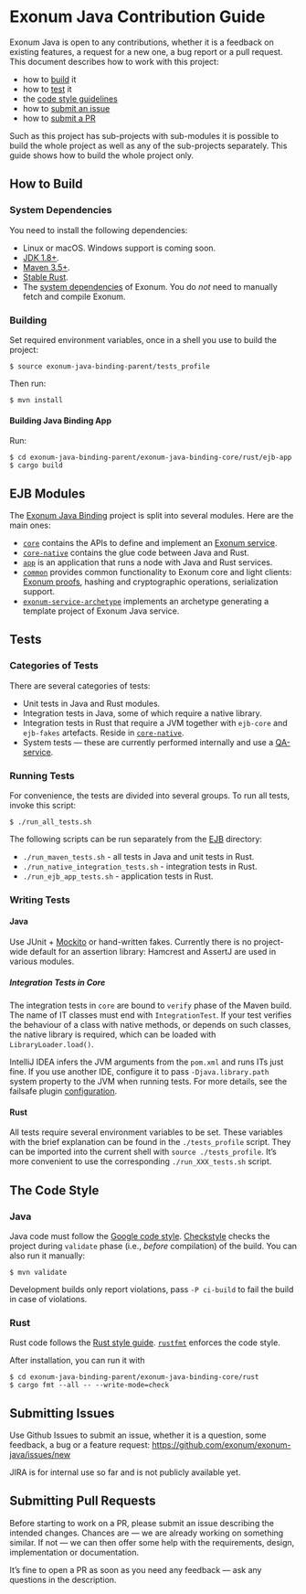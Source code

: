 # Exonum Java Contribution Guide

Exonum Java is open to any contributions, whether 
it is a feedback on existing features, a request for a new one, a bug report
or a pull request. This document describes how to work with this project: 
  * how to [build](#how-to-build) it
  * how to [test](#tests) it
  * the [code style guidelines](#the-code-style)
  * how to [submit an issue](#submitting-issues)
  * how to [submit a PR](#submitting-pull-requests)

Such as this project has sub-projects with sub-modules it is possible
to build the whole project as well as any of the sub-projects separately.
This guide shows how to build the whole project only. 

## How to Build
### System Dependencies
You need to install the following dependencies:
  * Linux or macOS. Windows support is coming soon. <!-- TODO: Link Java roadmap when it is published -->
  * [JDK 1.8+](http://jdk.java.net/10/).
  * [Maven 3.5+](https://maven.apache.org/download.cgi).
  * [Stable Rust](https://www.rust-lang.org/).
  * The [system dependencies](https://exonum.com/doc/version/latest/get-started/install/) of Exonum. 
  You do _not_ need to manually fetch and compile Exonum.

### Building
Set required environment variables, once in a shell you use to build the project:
```$sh
$ source exonum-java-binding-parent/tests_profile
```
Then run:
```$sh
$ mvn install
```

#### Building Java Binding App
Run:
```$sh
$ cd exonum-java-binding-parent/exonum-java-binding-core/rust/ejb-app
$ cargo build
```

## EJB Modules
The [Exonum Java Binding](exonum-java-binding-parent) project is split into several modules. 
Here are the main ones:
  * [`core`](exonum-java-binding-parent/exonum-java-binding-core) contains the APIs to define and implement an 
  [Exonum service](https://exonum.com/doc/version/latest/get-started/design-overview/#modularity-and-services).
  * [`core-native`](exonum-java-binding-parent/exonum-java-binding-core/rust) contains the glue code between Java and Rust.
  * [`app`](exonum-java-binding-parent/exonum-java-binding-core/rust/ejb-app) is an application that runs a node with Java 
  and Rust services.
  * [`common`](exonum-java-binding-parent/exonum-java-binding-common) provides common functionality to Exonum core
  and light clients: [Exonum proofs](https://exonum.com/doc/version/latest/get-started/design-overview/#proofs),
  hashing and cryptographic operations, serialization support.
  * [`exonum-service-archetype`](exonum-java-binding-parent/exonum-java-binding-service-archetype) implements an archetype
  generating a template project of Exonum Java service. 
  <!-- TODO: a link to a getting started guide/generating a project -->

## Tests
### Categories of Tests
There are several categories of tests:
  * Unit tests in Java and Rust modules.
  * Integration tests in Java, some of which require a native library.
  * Integration tests in Rust that require a JVM together with `ejb-core` 
    and `ejb-fakes` artefacts. Reside 
    in [`core-native`](exonum-java-binding-parent/exonum-java-binding-core/rust/integration_tests).
  * System tests — these are currently performed internally 
    and use a [QA-service](exonum-java-binding-parent/exonum-java-binding-qa-service).

### Running Tests
<!-- TODO: Shall we explain what `mvn install` runs, and what `run_all_tests`? -->
For convenience, the tests are divided into several groups.
To run all tests, invoke this script:
```$sh
$ ./run_all_tests.sh
```
The following scripts can be run separately 
from the [EJB](exonum-java-binding-parent) directory:
* `./run_maven_tests.sh` - all tests in Java and unit tests in Rust.
* `./run_native_integration_tests.sh` - integration tests in Rust.
* `./run_ejb_app_tests.sh` - application tests in Rust.

### Writing Tests
#### Java
Use JUnit + [Mockito](https://github.com/mockito/mockito) or hand-written fakes.
Currently there is no project-wide default for an assertion library: 
Hamcrest and AssertJ are used in various modules.

##### Integration Tests in Core
The integration tests in `core` are bound to `verify` phase of the Maven build. 
The name of IT classes must end with `IntegrationTest`. 
If your test verifies the behaviour of a class with native methods, 
or depends on such classes, the native library is required, 
which can be loaded with `LibraryLoader.load()`.

IntelliJ IDEA infers the JVM arguments from the `pom.xml` and runs ITs just fine.
If you use another IDE, configure it to pass `-Djava.library.path` system property 
to the JVM when running tests. For more details, see the failsafe plugin 
[configuration](exonum-java-binding-parent/exonum-java-binding-core/pom.xml).

#### Rust
All tests require several environment variables to be set.
These variables with the brief explanation can be found in the `./tests_profile` script.
They can be imported into the current shell with `source ./tests_profile`.
It’s more convenient to use the corresponding `./run_XXX_tests.sh` script.

## The Code Style
### Java
Java code must follow the [Google code style](https://google.github.io/styleguide/javaguide.html).
[Checkstyle](http://checkstyle.sourceforge.net/index.html) checks the project 
during `validate` phase (i.e., _before_ compilation) of the build. You can also run it manually:
```$sh
$ mvn validate
```

Development builds only report violations, pass `-P ci-build` to fail the build in case of violations.

### Rust
Rust code follows the [Rust style guide](https://github.com/rust-lang-nursery/fmt-rfcs/blob/master/guide/guide.md).
[`rustfmt`](https://github.com/rust-lang-nursery/rustfmt) enforces the code style.

After installation, you can run it with
```$sh
$ cd exonum-java-binding-parent/exonum-java-binding-core/rust
$ cargo fmt --all -- --write-mode=check
```

## Submitting Issues
Use Github Issues to submit an issue, whether it is a question, some feedback, a bug or a feature request:
https://github.com/exonum/exonum-java/issues/new

JIRA is for internal use so far and is not publicly available yet.

## Submitting Pull Requests
Before starting to work on a PR, please submit an issue describing the intended changes.
Chances are — we are already working on something similar. If not — we can then offer some
help with the requirements, design, implementation or documentation.

It’s fine to open a PR as soon as you need any feedback — ask any questions in the description.

<!-- todo: Add licensing information/CLA -->
